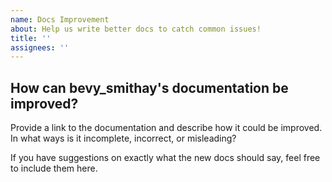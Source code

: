 ```yaml
---
name: Docs Improvement
about: Help us write better docs to catch common issues!
title: ''
assignees: ''
---
```


## How can bevy_smithay's documentation be improved?

Provide a link to the documentation and describe how it could be improved. In what ways is it incomplete, incorrect, or misleading?

If you have suggestions on exactly what the new docs should say, feel free to include them here.
